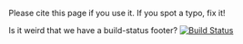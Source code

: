 Please cite this page if you use it. If you spot a typo, fix it!

Is it weird that we have a build-status footer? [![Build Status](https://semaphoreci.com/api/v1/projects/9e0f0dfe-bd77-4687-b727-2cf0badea9c4/569377/shields_badge.svg)](https://semaphoreci.com/uf-mil/sub8-2)

